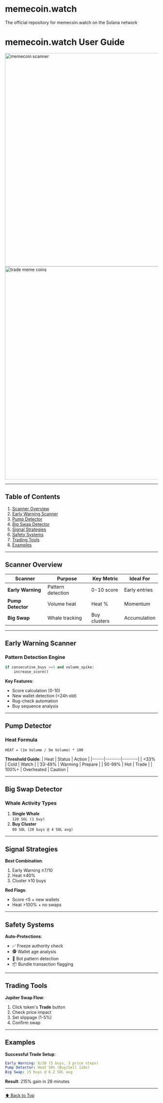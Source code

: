 # memecoin.watch
The official repository for memecoin.watch on the Solana network

# memecoin.watch User Guide
<img width="700" alt="memecoin scanner" src="https://github.com/user-attachments/assets/b3a83299-736f-4ff4-8ba6-02cf8206ae2c" />
<img width="700" alt="trade meme coins" src="https://github.com/user-attachments/assets/a5dd1501-dd8d-42de-8ffd-65cc4035667f" />


---

## Table of Contents  
1. [Scanner Overview](#scanner-overview)  
2. [Early Warning Scanner](#early-warning-scanner)  
3. [Pump Detector](#pump-detector)  
4. [Big Swap Detector](#big-swap-detector)  
5. [Signal Strategies](#signal-strategies)  
6. [Safety Systems](#safety-systems)  
7. [Trading Tools](#trading-tools)  
8. [Examples](#examples)  

---

## Scanner Overview <a name="scanner-overview"></a>

| Scanner | Purpose | Key Metric | Ideal For |
|---------|---------|------------|-----------|
| **Early Warning** | Pattern detection | 0-10 score | Early entries |
| **Pump Detector** | Volume heat | Heat % | Momentum |
| **Big Swap** | Whale tracking | Buy clusters | Accumulation |

---

## Early Warning Scanner <a name="early-warning-scanner"></a>
### Pattern Detection Engine  
```python
if consecutive_buys >=5 and volume_spike:
    increase_score()
```

**Key Features**:
- Score calculation (0-10)
- New wallet detection (<24h old)
- Rug-check automation
- Buy sequence analysis

---

## Pump Detector <a name="pump-detector"></a>
### Heat Formula  
`HEAT = (1m Volume / 5m Volume) * 100`

**Threshold Guide**:
| Heat | Status | Action |
|------|--------|--------|
| <33% | Cold | Watch |
| 33-49% | Warming | Prepare |
| 50-99% | Hot | Trade |
| 100%+ | Overheated | Caution |

---

## Big Swap Detector <a name="big-swap-detector"></a>
### Whale Activity Types  
1. **Single Whale**  
   `120 SOL (1 buy)`  
2. **Buy Cluster**  
   `80 SOL (20 buys @ 4 SOL avg)`

---

## Signal Strategies <a name="signal-strategies"></a>
**Best Combination**:  
1. Early Warning ≥7/10  
2. Heat ≥40%  
3. Cluster ≥10 buys  

**Red Flags**:
- Score <5 + new wallets
- Heat >100% + no swaps

---

## Safety Systems <a name="safety-systems"></a>
**Auto-Protections**:
- ✅ Freeze authority check
- 🕵️ Wallet age analysis
- 🤖 Bot pattern detection
- 📦 Bundle transaction flagging

---

## Trading Tools <a name="trading-tools"></a>
**Jupiter Swap Flow**:  
1. Click token's **Trade** button  
2. Check price impact  
3. Set slippage (1-5%)  
4. Confirm swap  

---

## Examples <a name="examples"></a>
**Successful Trade Setup**:  
```yaml
Early Warning: 8/10 (5 buys, 3 price steps)
Pump Detector: Heat 58% (Buy/Sell 110x)
Big Swap: 15 buys @ 6.2 SOL avg
```

**Result**: 215% gain in 28 minutes

---

[⬆ Back to Top](#memecoinwatch-user-guide)
